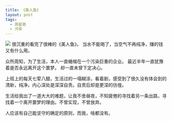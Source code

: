 ```yaml
---
title: 《美人鱼》
layout: post
tags:
  - 周星驰
  - 污染
---
```

![
](http://n.sinaimg.cn/ent/transform/20160209/IyhN-fxpfhzn5805812.jpg)
很沉重的看完了很棒的《美人鱼》。
当水不能喝了，当空气不再纯净，赚的钱又有什么用。

众所周知，为了生活，本人一直蜷缩在一个污染巨重的企业。
最近半年一直犹豫着是否永远离开这个噩梦。
却一直未曾下定决心。

上班上的每天七荤八醋，生活过的一塌糊涂，看着剧，感受到了很久没有体会到的清新，纯净。内心深处是深深自责。自责后却是更深的彷徨。

生活给我出了一道大大的难题，让我不舍昼夜，不知疲倦的寻找着另一条出路，寻找着一个离开噩梦的理由。不曾实现，不曾放弃。

人应该有自己能坚守的确定的原则，而我，啥都没有。

